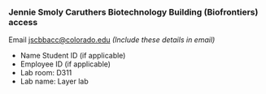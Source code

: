 ### Jennie Smoly Caruthers Biotechnology Building (Biofrontiers) access
Email jscbbacc@colorado.edu
*(Include these details in email)*
- Name Student ID (if applicable)
- Employee ID (if applicable)
- Lab room: D311
- Lab name: Layer lab